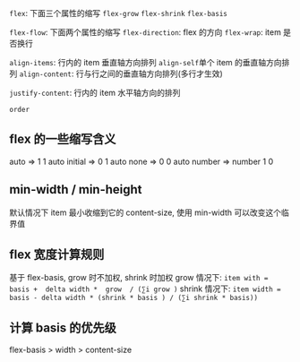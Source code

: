 `flex`: 下面三个属性的缩写
`flex-grow`
`flex-shrink`
`flex-basis`

`flex-flow`: 下面两个属性的缩写
`flex-direction`: flex 的方向
`flex-wrap`: item 是否换行

`align-items`: 行内的 item 垂直轴方向排列
`align-self`单个 item 的垂直轴方向排列
`align-content`: 行与行之间的垂直轴方向排列(多行才生效)

`justify-content`: 行内的 item 水平轴方向的排列

`order`

## flex 的一些缩写含义

auto => 1 1 auto
initial => 0 1 auto
none => 0 0 auto
number => number 1 0

## min-width / min-height
默认情况下 item 最小收缩到它的 content-size, 使用 min-width 可以改变这个临界值

## flex 宽度计算规则
基于 flex-basis, grow 时不加权, shrink 时加权
grow 情况下: `item with = basis +  delta width *  grow  / (∑i grow )`
shrink 情况下: `item width = basis - delta width * (shrink * basis ) / (∑i shrink * basis))`

## 计算 basis 的优先级
flex-basis > width > content-size


